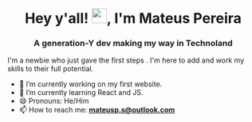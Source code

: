 <h1 align="center">Hey y'all! <img src="https://raw.githubusercontent.com/kaueMarques/kaueMarques/master/hi.gif" width="30px">, I'm Mateus Pereira</h1>
<h3 align="center">A generation-Y dev making my way in Technoland</h3>

I'm a newbie who just gave the first steps . I'm here to add and work my skills to their full potential.

- 🔭 I’m currently working on my first website.
- 🌱 I’m currently learning React and JS.
- 😄 Pronouns: He/Him
- 📫 How to reach me: **mateusp.s@outlook.com**


